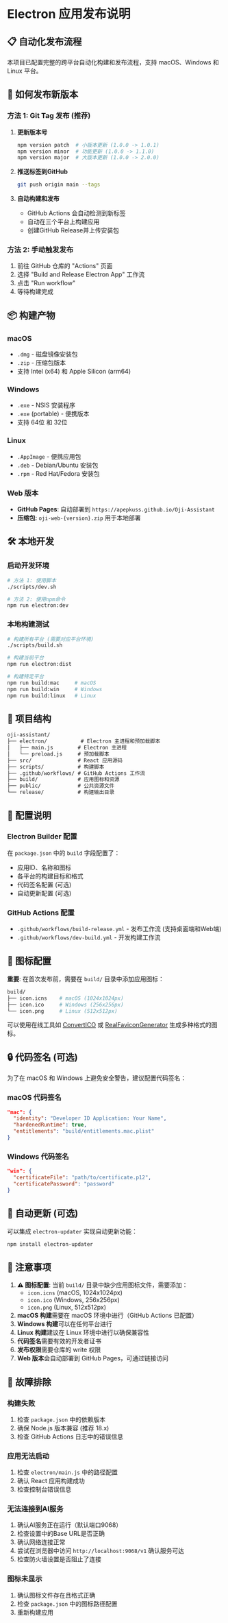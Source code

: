 # Electron 应用发布说明

## 📋 自动化发布流程

本项目已配置完整的跨平台自动化构建和发布流程，支持 macOS、Windows 和 Linux 平台。

## 🚀 如何发布新版本

### 方法 1: Git Tag 发布 (推荐)

1. **更新版本号**

   ```bash
   npm version patch  # 小版本更新 (1.0.0 -> 1.0.1)
   npm version minor  # 功能更新 (1.0.0 -> 1.1.0)
   npm version major  # 大版本更新 (1.0.0 -> 2.0.0)
   ```

2. **推送标签到GitHub**

   ```bash
   git push origin main --tags
   ```

3. **自动构建和发布**
   - GitHub Actions 会自动检测到新标签
   - 自动在三个平台上构建应用
   - 创建GitHub Release并上传安装包

### 方法 2: 手动触发发布

1. 前往 GitHub 仓库的 "Actions" 页面
2. 选择 "Build and Release Electron App" 工作流
3. 点击 "Run workflow"
4. 等待构建完成

## 📦 构建产物

### macOS

- `.dmg` - 磁盘镜像安装包
- `.zip` - 压缩包版本
- 支持 Intel (x64) 和 Apple Silicon (arm64)

### Windows

- `.exe` - NSIS 安装程序
- `.exe` (portable) - 便携版本
- 支持 64位 和 32位

### Linux

- `.AppImage` - 便携应用包
- `.deb` - Debian/Ubuntu 安装包
- `.rpm` - Red Hat/Fedora 安装包

### Web 版本

- **GitHub Pages**: 自动部署到 `https://apepkuss.github.io/Oji-Assistant`
- **压缩包**: `oji-web-{version}.zip` 用于本地部署

## 🛠️ 本地开发

### 启动开发环境

```bash
# 方法 1: 使用脚本
./scripts/dev.sh

# 方法 2: 使用npm命令
npm run electron:dev
```

### 本地构建测试

```bash
# 构建所有平台 (需要对应平台环境)
./scripts/build.sh

# 构建当前平台
npm run electron:dist

# 构建特定平台
npm run build:mac     # macOS
npm run build:win     # Windows
npm run build:linux   # Linux
```

## 📁 项目结构

```txt
oji-assistant/
├── electron/           # Electron 主进程和预加载脚本
│   ├── main.js        # Electron 主进程
│   └── preload.js     # 预加载脚本
├── src/               # React 应用源码
├── scripts/           # 构建脚本
├── .github/workflows/ # GitHub Actions 工作流
├── build/             # 应用图标和资源
├── public/            # 公共资源文件
└── release/           # 构建输出目录
```

## 🔧 配置说明

### Electron Builder 配置

在 `package.json` 中的 `build` 字段配置了：

- 应用ID、名称和图标
- 各平台的构建目标和格式
- 代码签名配置 (可选)
- 自动更新配置 (可选)

### GitHub Actions 配置

- `.github/workflows/build-release.yml` - 发布工作流 (支持桌面端和Web端)
- `.github/workflows/dev-build.yml` - 开发构建工作流

## 🎨 图标配置

**重要**: 在首次发布前，需要在 `build/` 目录中添加应用图标：

```bash
build/
├── icon.icns    # macOS (1024x1024px)
├── icon.ico     # Windows (256x256px)
└── icon.png     # Linux (512x512px)
```

可以使用在线工具如 [ConvertICO](https://convertico.com/) 或 [RealFaviconGenerator](https://realfavicongenerator.net/) 生成多种格式的图标。

## 🔒 代码签名 (可选)

为了在 macOS 和 Windows 上避免安全警告，建议配置代码签名：

### macOS 代码签名

```json
"mac": {
  "identity": "Developer ID Application: Your Name",
  "hardenedRuntime": true,
  "entitlements": "build/entitlements.mac.plist"
}
```

### Windows 代码签名

```json
"win": {
  "certificateFile": "path/to/certificate.p12",
  "certificatePassword": "password"
}
```

## 🔄 自动更新 (可选)

可以集成 `electron-updater` 实现自动更新功能：

```bash
npm install electron-updater
```

## 📝 注意事项

1. **⚠️ 图标配置**: 当前 `build/` 目录中缺少应用图标文件，需要添加：
   - `icon.icns` (macOS, 1024x1024px)
   - `icon.ico` (Windows, 256x256px)
   - `icon.png` (Linux, 512x512px)
2. **macOS 构建**需要在 macOS 环境中进行（GitHub Actions 已配置）
3. **Windows 构建**可以在任何平台进行
4. **Linux 构建**建议在 Linux 环境中进行以确保兼容性
5. **代码签名**需要有效的开发者证书
6. **发布权限**需要仓库的 write 权限
7. **Web 版本**会自动部署到 GitHub Pages，可通过链接访问

## 🐛 故障排除

### 构建失败

1. 检查 `package.json` 中的依赖版本
2. 确保 Node.js 版本兼容 (推荐 18.x)
3. 检查 GitHub Actions 日志中的错误信息

### 应用无法启动

1. 检查 `electron/main.js` 中的路径配置
2. 确认 React 应用构建成功
3. 检查控制台错误信息

### 无法连接到AI服务

1. 确认AI服务正在运行（默认端口9068）
2. 检查设置中的Base URL是否正确
3. 确认网络连接正常
4. 尝试在浏览器中访问 `http://localhost:9068/v1` 确认服务可达
5. 检查防火墙设置是否阻止了连接

### 图标未显示

1. 确认图标文件存在且格式正确
2. 检查 `package.json` 中的图标路径配置
3. 重新构建应用
